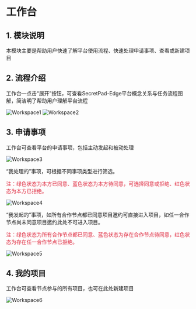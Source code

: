 # 工作台

## 1. 模块说明

本模块主要是帮助用户快速了解平台使用流程、快速处理申请事项、查看或新建项目

## 2. 流程介绍

工作台—点击“展开”按钮，可查看SecretPad-Edge平台概念关系与任务流程图解，简洁明了帮助用户理解平台流程

![Workspace1](../../imgs/workspace1.png)
![Workspace2](../../imgs/workspace2.png)

## 3. 申请事项

工作台可查看平台的申请事项，包括主动发起和被动处理

![Workspace3](../../imgs/workspace3.png)

“我处理的”事项，可根据不同事项类型进行筛选。

<font color=#DF2A3F> 注：绿色状态为本方已同意、蓝色状态为本方待同意，可选择同意或拒绝、红色状态为本方已拒绝。</font>

![Workspace4](../../imgs/workspace4.png)

“我发起的”事项，如所有合作节点都已同意项目邀约可直接进入项目，如任一合作节点尚未同意项目邀约此处不可进入项目。

<font color=#DF2A3F> 注：绿色状态为所有合作节点都已同意、蓝色状态为存在合作节点待同意，红色状态为存在任一合作节点已拒绝。</font>

![Workspace5](../../imgs/workspace5.png)

## 4. 我的项目

工作台可查看节点参与的所有项目，也可在此处新建项目

![Workspace6](../../imgs/workspace6.png)